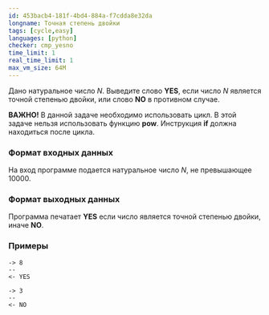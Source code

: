 ```yaml
---
id: 453bacb4-181f-4bd4-884a-f7cdda8e32da
longname: Точная степень двойки
tags: [cycle,easy]
languages: [python]
checker: cmp_yesno
time_limit: 1
real_time_limit: 1
max_vm_size: 64M
---
```



Дано натуральное число *N*. Выведите слово **YES**, если число *N* является точной степенью двойки, или слово **NO** в противном случае.

**ВАЖНО!** В данной задаче необходимо использовать цикл. В этой задаче нельзя использовать функцию **pow**. Инструкция **if** должна находиться после цикла.

### Формат входных данных

На вход программе подается натуральное число *N*, не превышающее 10000.

### Формат выходных данных

Программа печатает **YES** если число является точной степенью двойки, иначе **NO**.

### Примеры

```
-> 8
--
<- YES
```

```
-> 3
--
<- NO
```
